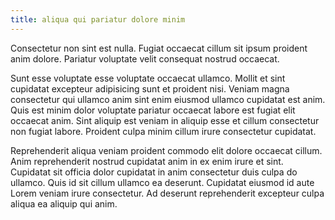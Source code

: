 ```yaml
---
title: aliqua qui pariatur dolore minim
---
```


Consectetur non sint est nulla. Fugiat occaecat cillum sit ipsum proident anim dolore. Pariatur voluptate velit consequat nostrud occaecat.

Sunt esse voluptate esse voluptate occaecat ullamco. Mollit et sint cupidatat excepteur adipisicing sunt et proident nisi. Veniam magna consectetur qui ullamco anim sint enim eiusmod ullamco cupidatat est anim. Quis est minim dolor voluptate pariatur occaecat labore est fugiat elit occaecat anim. Sint aliquip est veniam in aliquip esse et cillum consectetur non fugiat labore. Proident culpa minim cillum irure consectetur cupidatat.

Reprehenderit aliqua veniam proident commodo elit dolore occaecat cillum. Anim reprehenderit nostrud cupidatat anim in ex enim irure et sint. Cupidatat sit officia dolor cupidatat in anim consectetur duis culpa do ullamco. Quis id sit cillum ullamco ea deserunt. Cupidatat eiusmod id aute Lorem veniam irure consectetur. Ad deserunt reprehenderit excepteur culpa aliqua ea aliquip qui anim.